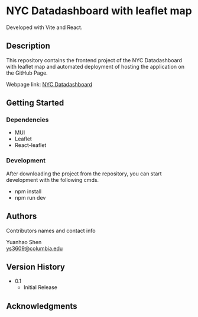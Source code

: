 # NYC Datadashboard with leaflet map

Developed with Vite and React.

## Description

This repository contains the frontend project of the NYC Datadashboard with leaflet map and automated deployment of hosting the application on the GitHub Page.

Webpage link: [NYC Datadashboard](https://syh369.github.io/nyc-map-datadashboard-page/)

## Getting Started

### Dependencies

* MUI
* Leaflet
* React-leaflet

### Development

After downloading the project from the repository, you can start development with the following cmds.

* npm install
* npm run dev

## Authors

Contributors names and contact info

Yuanhao Shen  
[ys3609@columbia.edu](mailto:ys3609@columbia.edu)

## Version History

* 0.1
    * Initial Release

## Acknowledgments
